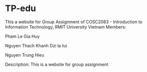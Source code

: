 # TP-edu
This a website for Group Assignment of COSC2083 - Introduction to Information Technology, RMIT University Vietnam
Members:

Pham Le Gia Huy

Nguyen Thach Khanh Dzi la tui

Nguyen Trung Hieu

Description: This is a website for group assignment
